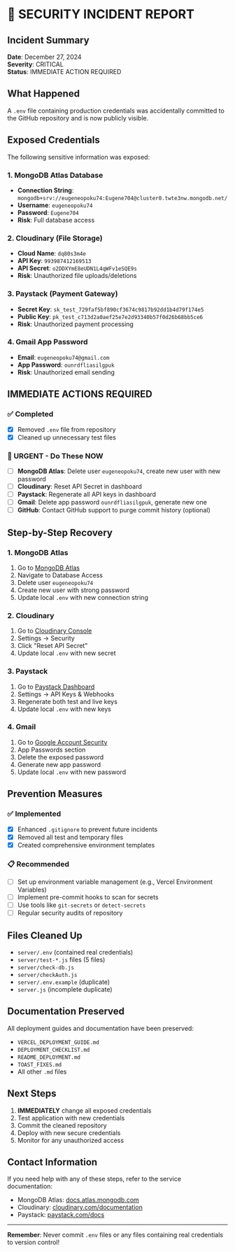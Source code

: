 # 🚨 SECURITY INCIDENT REPORT

## Incident Summary
**Date**: December 27, 2024  
**Severity**: CRITICAL  
**Status**: IMMEDIATE ACTION REQUIRED  

## What Happened
A `.env` file containing production credentials was accidentally committed to the GitHub repository and is now publicly visible.

## Exposed Credentials
The following sensitive information was exposed:

### 1. MongoDB Atlas Database
- **Connection String**: `mongodb+srv://eugeneopoku74:Eugene704@cluster0.twte3nw.mongodb.net/`
- **Username**: `eugeneopoku74`
- **Password**: `Eugene704`
- **Risk**: Full database access

### 2. Cloudinary (File Storage)
- **Cloud Name**: `dq80s3m4e`
- **API Key**: `993987412169513`
- **API Secret**: `o2DDXYmE8eUDN1L4qWFv1eSQE9s`
- **Risk**: Unauthorized file uploads/deletions

### 3. Paystack (Payment Gateway)
- **Secret Key**: `sk_test_729faf5bf890cf3674c9817b92dd1b4d79f174e5`
- **Public Key**: `pk_test_c713d2a0aef25e7e2d93340b57f0d26b68bb5ce6`
- **Risk**: Unauthorized payment processing

### 4. Gmail App Password
- **Email**: `eugeneopoku74@gmail.com`
- **App Password**: `ounrdfliasilgpuk`
- **Risk**: Unauthorized email sending

## IMMEDIATE ACTIONS REQUIRED

### ✅ Completed
- [x] Removed `.env` file from repository
- [x] Cleaned up unnecessary test files

### 🚨 URGENT - Do These NOW
- [ ] **MongoDB Atlas**: Delete user `eugeneopoku74`, create new user with new password
- [ ] **Cloudinary**: Reset API Secret in dashboard
- [ ] **Paystack**: Regenerate all API keys in dashboard
- [ ] **Gmail**: Delete app password `ounrdfliasilgpuk`, generate new one
- [ ] **GitHub**: Contact GitHub support to purge commit history (optional)

## Step-by-Step Recovery

### 1. MongoDB Atlas
1. Go to [MongoDB Atlas](https://cloud.mongodb.com)
2. Navigate to Database Access
3. Delete user `eugeneopoku74`
4. Create new user with strong password
5. Update local `.env` with new connection string

### 2. Cloudinary
1. Go to [Cloudinary Console](https://cloudinary.com/console)
2. Settings → Security
3. Click "Reset API Secret"
4. Update local `.env` with new secret

### 3. Paystack
1. Go to [Paystack Dashboard](https://dashboard.paystack.com)
2. Settings → API Keys & Webhooks
3. Regenerate both test and live keys
4. Update local `.env` with new keys

### 4. Gmail
1. Go to [Google Account Security](https://myaccount.google.com/security)
2. App Passwords section
3. Delete the exposed password
4. Generate new app password
5. Update local `.env` with new password

## Prevention Measures

### ✅ Implemented
- [x] Enhanced `.gitignore` to prevent future incidents
- [x] Removed all test and temporary files
- [x] Created comprehensive environment templates

### 📋 Recommended
- [ ] Set up environment variable management (e.g., Vercel Environment Variables)
- [ ] Implement pre-commit hooks to scan for secrets
- [ ] Use tools like `git-secrets` or `detect-secrets`
- [ ] Regular security audits of repository

## Files Cleaned Up
- `server/.env` (contained real credentials)
- `server/test-*.js` files (5 files)
- `server/check-db.js`
- `server/checkAuth.js`
- `server/.env.example` (duplicate)
- `server.js` (incomplete duplicate)

## Documentation Preserved
All deployment guides and documentation have been preserved:
- `VERCEL_DEPLOYMENT_GUIDE.md`
- `DEPLOYMENT_CHECKLIST.md`
- `README_DEPLOYMENT.md`
- `TOAST_FIXES.md`
- All other `.md` files

## Next Steps
1. **IMMEDIATELY** change all exposed credentials
2. Test application with new credentials
3. Commit the cleaned repository
4. Deploy with new secure credentials
5. Monitor for any unauthorized access

## Contact Information
If you need help with any of these steps, refer to the service documentation:
- MongoDB Atlas: [docs.atlas.mongodb.com](https://docs.atlas.mongodb.com)
- Cloudinary: [cloudinary.com/documentation](https://cloudinary.com/documentation)
- Paystack: [paystack.com/docs](https://paystack.com/docs)

---
**Remember**: Never commit `.env` files or any files containing real credentials to version control! 